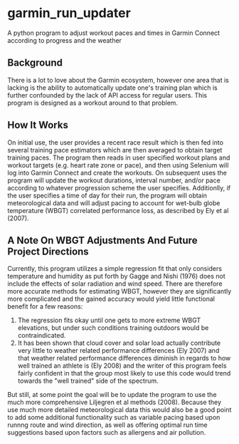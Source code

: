 # garmin_run_updater
A python program to adjust workout paces and times in Garmin Connect according to progress and the weather

## Background

There is a lot to love about the Garmin ecosystem, however one area that is lacking is the ability to automatically update one's training plan which is further confounded by the lack of API access for regular users. This program is designed as a workout around to that problem. 

## How It Works

On initial use, the user provides a recent race result which is then fed into several training pace estimators which are then averaged to obtain target training paces. The program then reads in user specified workout plans and workout targets (e.g. heart rate zone or pace), and then using Selenium will log into Garmin Connect and create the workouts. On subsequent uses the program will update the workout durations, interval number, and/or pace according to whatever progression scheme the user specifies. Additionlly, if the user specifies a time of day for their run, the program will obtain meteorological data and will adjust pacing to account for wet-bulb globe temperature (WBGT) correlated performance loss, as described by Ely et al (2007).

## A Note On WBGT Adjustments And Future Project Directions

Currently, this program utilizes a simple regression fit that only considers temperature and humidity as put forth by Gagge and Nishi (1976) does not include the effects of solar radiation and wind speed. There are therefore more accurate methods for estimating WBGT, however they are significantly more complicated and the gained accuracy would yield little functional benefit for a few reasons:
1. The regression fits okay until one gets to more extreme WBGT elevations, but under such conditions training outdoors would be contraindicated.
2. It has been shown that cloud cover and solar load actually contribute very little to weather related performance differences (Ely 2007) and that weather related performance differences diminish in regards to how well trained an athlete is (Ely 2008) and the writer of this program feels fairly confident in that the group most likely to use this code would trend towards the "well trained" side of the spectrum.

But still, at some point the goal will be to update the program to use the much more comprehensive Liljegren et al methods (2008). Because they use much more detailed meteorological data this would also be a good point to add some additional functionality such as variable pacing based upon runnng route and wind direction, as well as offering optimal run time suggestions based upon factors such as allergens and air pollution.

